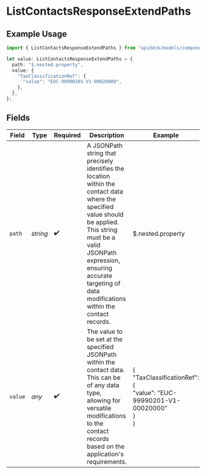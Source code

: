 # ListContactsResponseExtendPaths

## Example Usage

```typescript
import { ListContactsResponseExtendPaths } from "apideck/models/components";

let value: ListContactsResponseExtendPaths = {
  path: "$.nested.property",
  value: {
    "TaxClassificationRef": {
      "value": "EUC-99990201-V1-00020000",
    },
  },
};
```

## Fields

| Field                                                                                                                                                                                                                                                        | Type                                                                                                                                                                                                                                                         | Required                                                                                                                                                                                                                                                     | Description                                                                                                                                                                                                                                                  | Example                                                                                                                                                                                                                                                      |
| ------------------------------------------------------------------------------------------------------------------------------------------------------------------------------------------------------------------------------------------------------------ | ------------------------------------------------------------------------------------------------------------------------------------------------------------------------------------------------------------------------------------------------------------ | ------------------------------------------------------------------------------------------------------------------------------------------------------------------------------------------------------------------------------------------------------------ | ------------------------------------------------------------------------------------------------------------------------------------------------------------------------------------------------------------------------------------------------------------ | ------------------------------------------------------------------------------------------------------------------------------------------------------------------------------------------------------------------------------------------------------------ |
| `path`                                                                                                                                                                                                                                                       | *string*                                                                                                                                                                                                                                                     | :heavy_check_mark:                                                                                                                                                                                                                                           | A JSONPath string that precisely identifies the location within the contact data where the specified value should be applied. This string must be a valid JSONPath expression, ensuring accurate targeting of data modifications within the contact records. | $.nested.property                                                                                                                                                                                                                                            |
| `value`                                                                                                                                                                                                                                                      | *any*                                                                                                                                                                                                                                                        | :heavy_check_mark:                                                                                                                                                                                                                                           | The value to be set at the specified JSONPath within the contact data. This can be of any data type, allowing for versatile modifications to the contact records based on the application's requirements.                                                    | {<br/>"TaxClassificationRef": {<br/>"value": "EUC-99990201-V1-00020000"<br/>}<br/>}                                                                                                                                                                          |